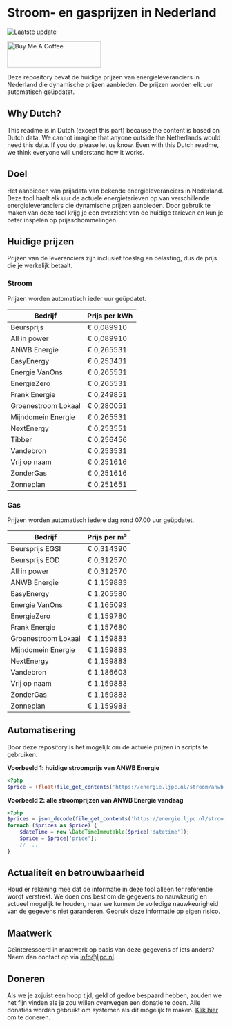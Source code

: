 # Stroom- en gasprijzen in Nederland

![Laatste update](https://img.shields.io/badge/laatste%20update-2025--04--30%2001%3A00%20CET-brightgreen)

<a href="https://www.buymeacoffee.com/Lars-" target="_blank"><img src="https://cdn.buymeacoffee.com/buttons/v2/default-orange.png" alt="Buy Me A Coffee" height="60" style="height: 60px !important;width: 217px !important;" ></a>

Deze repository bevat de huidige prijzen van energieleveranciers in Nederland die dynamische prijzen aanbieden. De prijzen worden elk uur automatisch geüpdatet.

## Why Dutch?

This readme is in Dutch (except this part) because the content is based on Dutch data. We cannot imagine that anyone outside the Netherlands would need this data. If you do, please let us know. Even with this Dutch readme, we think
everyone will understand how it works.

## Doel

Het aanbieden van prijsdata van bekende energieleveranciers in Nederland. Deze tool haalt elk uur de actuele energietarieven op van verschillende energieleveranciers die dynamische prijzen aanbieden. Door gebruik te maken van deze tool
krijg je een overzicht van de huidige tarieven en kun je beter inspelen op prijsschommelingen.

## Huidige prijzen

Prijzen van de leveranciers zijn inclusief toeslag en belasting, dus de prijs die je werkelijk betaalt.

### Stroom

Prijzen worden automatisch ieder uur geüpdatet.

 Bedrijf | Prijs per kWh 
---------|---------------
Beursprijs | € 0,089910
All in power | € 0,089910
ANWB Energie | € 0,265531
EasyEnergy | € 0,253431
Energie VanOns | € 0,265531
EnergieZero | € 0,265531
Frank Energie | € 0,249851
Groenestroom Lokaal | € 0,280051
Mijndomein Energie | € 0,265531
NextEnergy | € 0,253551
Tibber | € 0,256456
Vandebron | € 0,253531
Vrij op naam | € 0,251616
ZonderGas | € 0,251616
Zonneplan | € 0,251651


### Gas

Prijzen worden automatisch iedere dag rond 07.00 uur geüpdatet.

 Bedrijf | Prijs per m³ 
---------|--------------
Beursprijs EGSI | € 0,314390
Beursprijs EOD | € 0,312570
All in power | € 0,312570
ANWB Energie | € 1,159883
EasyEnergy | € 1,205580
Energie VanOns | € 1,165093
EnergieZero | € 1,159780
Frank Energie | € 1,157680
Groenestroom Lokaal | € 1,159883
Mijndomein Energie | € 1,159883
NextEnergy | € 1,159883
Vandebron | € 1,186603
Vrij op naam | € 1,159883
ZonderGas | € 1,159883
Zonneplan | € 1,159983


## Automatisering

Door deze repository is het mogelijk om de actuele prijzen in scripts te gebruiken.

**Voorbeeld 1: huidige stroomprijs van ANWB Energie**

```php
<?php
$price = (float)file_get_contents('https://energie.ljpc.nl/stroom/anwb-energie-nu.txt');

```

**Voorbeeld 2: alle stroomprijzen van ANWB Energie vandaag**

```php
<?php
$prices = json_decode(file_get_contents('https://energie.ljpc.nl/stroom/all-in-power-vandaag.json'),true);
foreach ($prices as $price) {
    $dateTime = new \DateTimeImmutable($price['datetime']);
    $price = $price['price'];
    // ...
}
```

## Actualiteit en betrouwbaarheid

Houd er rekening mee dat de informatie in deze tool alleen ter referentie wordt verstrekt. We doen ons best om de gegevens zo nauwkeurig en actueel mogelijk te houden, maar we kunnen de volledige nauwkeurigheid van de gegevens niet
garanderen. Gebruik deze informatie op eigen risico.

## Maatwerk

Geïnteresseerd in maatwerk op basis van deze gegevens of iets anders? Neem dan contact op
via [info@ljpc.nl](mailto:info@ljpc.nl?subject=Energie%20prijzen).

## Doneren

Als we je zojuist een hoop tijd, geld of gedoe bespaard hebben, zouden we het fijn vinden als je zou willen overwegen een
donatie te doen. Alle donaties worden gebruikt om systemen als dit mogelijk te
maken. [Klik hier](https://www.buymeacoffee.com/Lars-) om te doneren.
